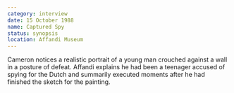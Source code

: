 ```yaml
---
category: interview
date: 15 October 1988
name: Captured Spy
status: synopsis
location: Affandi Museum
---
```

Cameron notices a realistic portrait of a young man crouched against a wall in a posture of defeat. Affandi explains he had been a teenager accused of spying for the Dutch and summarily executed moments after he had finished the sketch for the painting.
